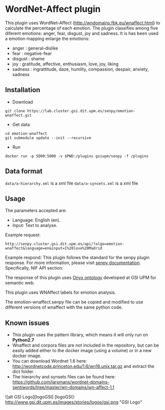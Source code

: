 # WordNet-Affect plugin

This plugin uses WordNet-Affect (http://wndomains.fbk.eu/wnaffect.html) to calculate the percentage of each emotion. The plugin classifies among five diferent emotions: anger, fear, disgust, joy and sadness. It is has been used a emotion mapping enlarge the emotions:

- anger : general-dislike
- fear : negative-fear
- disgust : shame
- joy : gratitude, affective, enthusiasm, love, joy, liking
- sadness : ingrattitude, daze, humlity, compassion, despair, anxiety, sadness

## Installation

* Download
```
git clone https://lab.cluster.gsi.dit.upm.es/senpy/emotion-wnaffect.git
```
* Get data
```
cd emotion-wnaffect
git submodule update --init --recursive
```
* Run 
```
docker run -p 5000:5000 -v $PWD:/plugins gsiupm/senpy -f /plugins
```

## Data format

`data/a-hierarchy.xml` is a xml file
`data/a-synsets.xml` is a xml file

## Usage

The parameters accepted are:

- Language: English (en).
- Input: Text to analyse.

Example request: 
```
http://senpy.cluster.gsi.dit.upm.es/api/?algo=emotion-wnaffect&language=en&input=I%20love%20Madrid
```

Example respond: This plugin follows the standard for the senpy plugin response. For more information, please visit [senpy documentation](http://senpy.readthedocs.io). Specifically, NIF API section. 


The response of this plugin uses [Onyx ontology](https://www.gsi.dit.upm.es/ontologies/onyx/) developed at GSI UPM for semantic web.

This plugin uses WNAffect labels for emotion analysis.

The emotion-wnaffect.senpy file can be copied and modified to use different versions of wnaffect with the same python code.


## Known issues

-  This plugin uses the pattern library, which means it will only run on **Python2.7**
-  Wnaffect and corpora files are not included in the repository, but can be easily added either to the docker image (using a volume) or in a new docker image. 
-  You can download Wordnet 1.6 here: <http://wordnetcode.princeton.edu/1.6/wn16.unix.tar.gz> and extract the dict folder. 
-  The hierarchy and synsets files can be found here: <https://github.com/larsmans/wordnet-domains-sentiwords/tree/master/wn-domains/wn-affect-1.1>

![alt GSI Logo][logoGSI]
[logoGSI]: http://www.gsi.dit.upm.es/images/stories/logos/gsi.png "GSI Logo"
